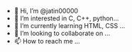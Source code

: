 - 👋 Hi, I’m @jatin00000
- 👀 I’m interested in C, C++, python...
- 🌱 I’m currently learning HTML, CSS ...
- 💞️ I’m looking to collaborate on ...
- 📫 How to reach me ...

<!---
jatin00000/jatin00000 is a ✨ special ✨ repository because its `README.md` (this file) appears on your GitHub profile.
You can click the Preview link to take a look at your changes.
--->
